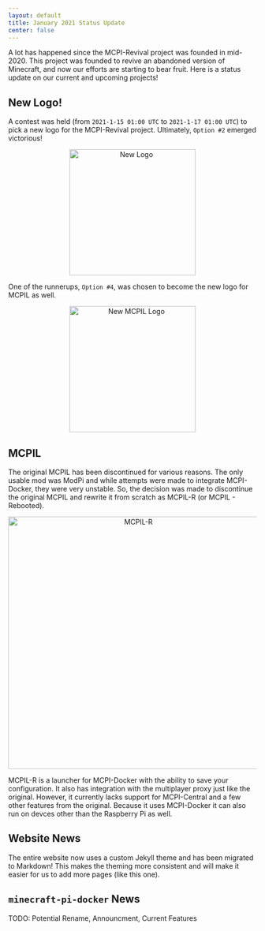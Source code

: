 ```yaml
---
layout: default
title: January 2021 Status Update
center: false
---
```


A lot has happened since the MCPI-Revival project was founded in mid-2020. This project was founded to revive an abandoned version of Minecraft, and now our efforts are starting to bear fruit. Here is a status update on our current and upcoming projects!

## New Logo!
A contest was held (from ``2021-1-15 01:00 UTC`` to ``2021-1-17 01:00 UTC``) to pick a new logo for the MCPI-Revival project. Ultimately, ``Option #2`` emerged victorious!

<center><img alt="New Logo" width="256" src="{{ site.baseurl }}/assets/img/news/january-2021-status-update/logo.png"></center>

One of the runnerups, ``Option #4``, was chosen to become the new logo for MCPIL as well.

<center><img alt="New MCPIL Logo" width="256" src="{{ site.baseurl }}/assets/img/news/january-2021-status-update/mcpil-logo.png"></center>

## MCPIL
The original MCPIL has been discontinued for various reasons. The only usable mod was ModPi and while attempts were made to integrate MCPI-Docker, they were very unstable. So, the decision was made to discontinue the original MCPIL and rewrite it from scratch as MCPIL-R (or MCPIL - Rebooted).

<center><img alt="MCPIL-R" width="512" src="{{ site.baseurl }}/assets/img/news/january-2021-status-update/mcpil-r.png"></center>

MCPIL-R is a launcher for MCPI-Docker with the ability to save your configuration. It also has integration with the multiplayer proxy just like the original. However, it currently lacks support for MCPI-Central and a few other features from the original. Because it uses MCPI-Docker it can also run on devces other than the Raspberry Pi as well.

## Website News
The entire website now uses a custom Jekyll theme and has been migrated to Markdown! This makes the theming more consistent and will make it easier for us to add more pages (like this one).

## ``minecraft-pi-docker`` News
TODO: Potential Rename, Announcment, Current Features

